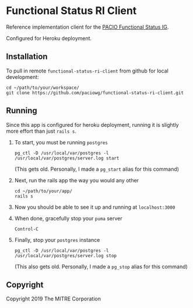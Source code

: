 # Functional Status RI Client

Reference implementation client for the [PACIO Functional Status 
IG](https://paciowg.github.io/functional-status-ig).

Configured for Heroku deployment.

## Installation

To pull in remote `functional-status-ri-client` from github for local development:

```
cd ~/path/to/your/workspace/
git clone https://github.com/paciowg/functional-status-ri-client.git
```

## Running

Since this app is configured for heroku deployment, running it is slightly 
more effort than just `rails s`.

1. To start, you must be running `postgres`

    ```
    pg_ctl -D /usr/local/var/postgres -l /usr/local/var/postgres/server.log start
    ```
    (This gets old. Personally, I made a `pg_start` alias for this command)

2. Next, run the rails app the way you would any other

    ```
    cd ~/path/to/your/app/
    rails s
    ```

3. Now you should be able to see it up and running at `localhost:3000`

4. When done, gracefully stop your `puma` server

    ```
    Control-C
    ```

5. Finally, stop your `postgres` instance

    ```
    pg_ctl -D /usr/local/var/postgres -l /usr/local/var/postgres/server.log stop
    ```
    (This also gets old. Personally, I made a `pg_stop` alias for this command)

## Copyright

Copyright 2019 The MITRE Corporation